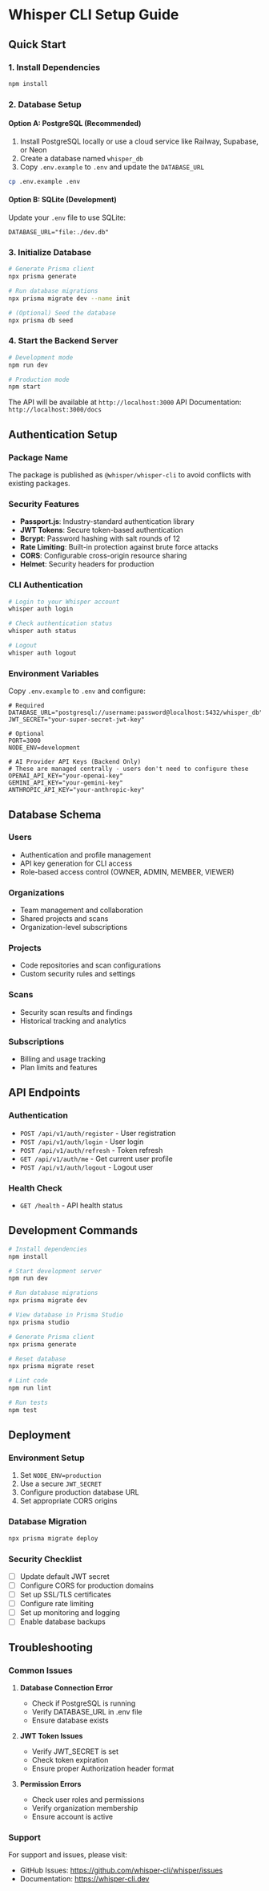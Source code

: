 # Whisper CLI Setup Guide

## Quick Start

### 1. Install Dependencies
```bash
npm install
```

### 2. Database Setup

#### Option A: PostgreSQL (Recommended)
1. Install PostgreSQL locally or use a cloud service like Railway, Supabase, or Neon
2. Create a database named `whisper_db`
3. Copy `.env.example` to `.env` and update the `DATABASE_URL`

```bash
cp .env.example .env
```

#### Option B: SQLite (Development)
Update your `.env` file to use SQLite:
```env
DATABASE_URL="file:./dev.db"
```

### 3. Initialize Database
```bash
# Generate Prisma client
npx prisma generate

# Run database migrations
npx prisma migrate dev --name init

# (Optional) Seed the database
npx prisma db seed
```

### 4. Start the Backend Server
```bash
# Development mode
npm run dev

# Production mode
npm start
```

The API will be available at `http://localhost:3000`
API Documentation: `http://localhost:3000/docs`

## Authentication Setup

### Package Name
The package is published as `@whisper/whisper-cli` to avoid conflicts with existing packages.

### Security Features
- **Passport.js**: Industry-standard authentication library
- **JWT Tokens**: Secure token-based authentication
- **Bcrypt**: Password hashing with salt rounds of 12
- **Rate Limiting**: Built-in protection against brute force attacks
- **CORS**: Configurable cross-origin resource sharing
- **Helmet**: Security headers for production

### CLI Authentication
```bash
# Login to your Whisper account
whisper auth login

# Check authentication status
whisper auth status

# Logout
whisper auth logout
```

### Environment Variables

Copy `.env.example` to `.env` and configure:

```env
# Required
DATABASE_URL="postgresql://username:password@localhost:5432/whisper_db"
JWT_SECRET="your-super-secret-jwt-key"

# Optional
PORT=3000
NODE_ENV=development

# AI Provider API Keys (Backend Only)
# These are managed centrally - users don't need to configure these
OPENAI_API_KEY="your-openai-key"
GEMINI_API_KEY="your-gemini-key"
ANTHROPIC_API_KEY="your-anthropic-key"
```

## Database Schema

### Users
- Authentication and profile management
- API key generation for CLI access
- Role-based access control (OWNER, ADMIN, MEMBER, VIEWER)

### Organizations
- Team management and collaboration
- Shared projects and scans
- Organization-level subscriptions

### Projects
- Code repositories and scan configurations
- Custom security rules and settings

### Scans
- Security scan results and findings
- Historical tracking and analytics

### Subscriptions
- Billing and usage tracking
- Plan limits and features

## API Endpoints

### Authentication
- `POST /api/v1/auth/register` - User registration
- `POST /api/v1/auth/login` - User login
- `POST /api/v1/auth/refresh` - Token refresh
- `GET /api/v1/auth/me` - Get current user profile
- `POST /api/v1/auth/logout` - Logout user

### Health Check
- `GET /health` - API health status

## Development Commands

```bash
# Install dependencies
npm install

# Start development server
npm run dev

# Run database migrations
npx prisma migrate dev

# View database in Prisma Studio
npx prisma studio

# Generate Prisma client
npx prisma generate

# Reset database
npx prisma migrate reset

# Lint code
npm run lint

# Run tests
npm test
```

## Deployment

### Environment Setup
1. Set `NODE_ENV=production`
2. Use a secure `JWT_SECRET`
3. Configure production database URL
4. Set appropriate CORS origins

### Database Migration
```bash
npx prisma migrate deploy
```

### Security Checklist
- [ ] Update default JWT secret
- [ ] Configure CORS for production domains
- [ ] Set up SSL/TLS certificates
- [ ] Configure rate limiting
- [ ] Set up monitoring and logging
- [ ] Enable database backups

## Troubleshooting

### Common Issues

1. **Database Connection Error**
   - Check if PostgreSQL is running
   - Verify DATABASE_URL in .env file
   - Ensure database exists

2. **JWT Token Issues**
   - Verify JWT_SECRET is set
   - Check token expiration
   - Ensure proper Authorization header format

3. **Permission Errors**
   - Check user roles and permissions
   - Verify organization membership
   - Ensure account is active

### Support

For support and issues, please visit:
- GitHub Issues: https://github.com/whisper-cli/whisper/issues
- Documentation: https://whisper-cli.dev
